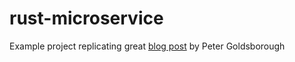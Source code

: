 # rust-microservice
Example project replicating great [blog post](http://www.goldsborough.me/rust/web/tutorial/2018/01/20/17-01-11-writing_a_microservice_in_rust/) by Peter Goldsborough
